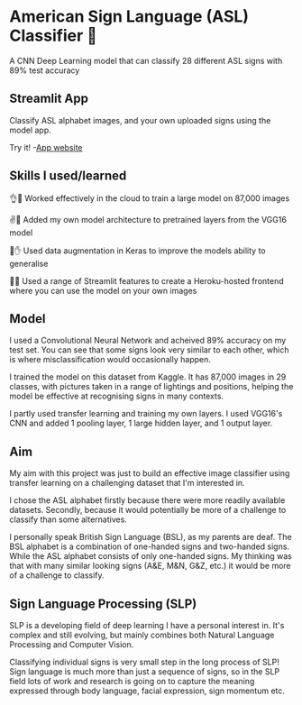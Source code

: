 
# American Sign Language (ASL) Classifier 🧏

A CNN Deep Learning model that can classify 28 different ASL signs with 89% test accuracy

## Streamlit App
Classify ASL alphabet images, and your own uploaded signs using the model app. 

Try it! -[App website](https://asl-classifier-app.herokuapp.com/)

## Skills I used/learned

👌👋 Worked effectively in the cloud to train a large model on 87,000 images 

✌️👏 Added my own model architecture to pretrained layers from the VGG16 model

🤟✋ Used data augmentation in Keras to improve the models ability to generalise

🤙🤘 Used a range of Streamlit features to create a Heroku-hosted frontend where you can use the model on your own images


## Model

I used a Convolutional Neural Network and acheived 89% accuracy on my test set. 
You can see that some signs look very similar to each other, which is where misclassification would occasionally happen.

I trained the model on this dataset from Kaggle. 
It has 87,000 images in 29 classes, with pictures taken in a range of lightings and positions, helping the model be effective at recognising signs in many contexts.

I partly used transfer learning and training my own layers. 
I used VGG16's CNN and added 1 pooling layer, 1 large hidden layer, and 1 output layer.

## Aim

My aim with this project was just to build an effective image classifier using transfer learning on a challenging dataset that I'm interested in.

I chose the ASL alphabet firstly because there were more readily available datasets. 
Secondly, because it would potentially be more of a challenge to classify than some alternatives.

I personally speak British Sign Language (BSL), as my parents are deaf. 
The BSL alphabet is a combination of one-handed signs and two-handed signs. 
While the ASL alphabet consists of only one-handed signs. 
My thinking was that with many similar looking signs (A&E, M&N, G&Z, etc.) it would be more of a challenge to classify.

## Sign Language Processing (SLP)

SLP is a developing field of deep learning I have a personal interest in. 
It's complex and still evolving, but mainly combines both Natural Language Processing and Computer Vision. 

Classifying individual signs is very small step in the long process of SLP! 
Sign language is much more than just a sequence of signs, 
so in the SLP field lots of work and research is going on to capture the meaning expressed through body language, facial expression, sign momentum etc.
